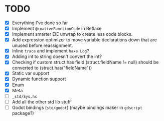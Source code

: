 # TODO

 - [x] Everything I've done so far
 - [x] Implement `@:nativeFunctionCode` in Reflaxe
 - [x] Implement smarter EIE unwrap to create less code blocks.
 - [x] Add expression optimizer to move variable declarations down that are unused before reassignment.
 - [x] Inline `trace` and implement `haxe.Log`?
 - [x] Adding int to string doesn't convert the int?
 - [x] Checking if custom struct has field (struct.fieldName != null) should be converted to (struct.has("fieldName"))
 - [x] Static var support
 - [x] Dynamic function support
 - [x] Enum
 - [x] Meta
 - [ ] `_std/Sys.hx`
 - [ ] Add all the other std lib stuff
 - [ ] Godot bindings (`std/godot`) (maybe bindings maker in `gdscript` package?)
